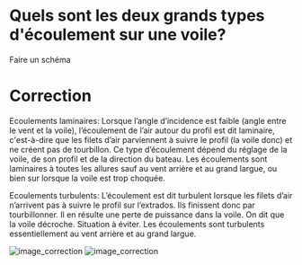 ﻿# Quels sont les deux grands types d'écoulement sur une voile?
Faire un schéma

# Correction

Ecoulements laminaires:
Lorsque l’angle d’incidence est faible (angle entre le vent et la voile), l’écoulement de l’air autour du profil est dit laminaire, c'est-à-dire que les filets d’air parviennent à suivre le profil (la voile donc) et ne créent pas de tourbillon. Ce type d’écoulement dépend du réglage de la voile, de son profil et de la direction du bateau. Les écoulements sont laminaires à toutes les allures sauf au vent arrière et au grand largue, ou bien sur lorsque la voile est trop choquée.


Ecoulements turbulents:
L’écoulement est dit turbulent lorsque les filets d’air n’arrivent pas à suivre le profil sur l’extrados. Ils finissent donc par tourbillonner. Il en résulte une perte de puissance dans la voile. On dit que la voile décroche. Situation à éviter. Les écoulements sont turbulents essentiellement au vent arrière et au grand largue.

![image_correction](./images/ecoulements_laminaires.png)
![image_correction](./images/ecoulements_turbulants.png)